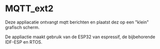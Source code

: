 # MQTT_ext2

Deze appliacatie ontvangt mqtt berichten en plaatst dez op een "klein" grafisch scherm.

De appliactie maakt gebruik van de ESP32 van espressif, de bijbehorende IDF-ESP en RTOS.

